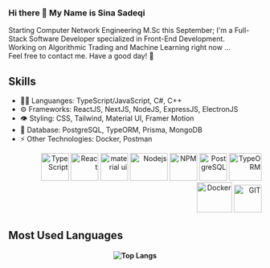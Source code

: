 ### Hi there 👋 My Name is Sina Sadeqi 

Starting Computer Network Engineering M.Sc this September; I'm a Full-Stack Software Developer specialized in Front-End Development. <br>
Working on Algorithmic Trading and Machine Learning right now ... <br>
Feel free to contact me. Have a good day! 🌱

## Skills
<ul>
  <li> 👨‍💻 Languanges: TypeScript/JavaScript, C#, C++ </li> <!-- Golang, Python --> 
  <li> ⚙️ Frameworks: ReactJS, NextJS, NodeJS, ExpressJS, ElectronJS </li> <!-- Firebase -->
  <li> 👁️ Styling: CSS, Tailwind, Material UI, Framer Motion </li>   
  <li> 🌱 Database: PostgreSQL, TypeORM, Prisma, MongoDB </li>
  <li> ⚡ Other Technologies: Docker, Postman  </li> <!-- LinuxOS(CLI), Redis, Socket.io, ThreeJS. gRPC, GraphQL, Apollo, Kavenger, puppeteer -->
  <!--  Concepts: Microservices, Clean Code, MVC, Design Patterns, OOP, DTO, CDN, CI/CD --> 
</ul>
<p align="right" display='flex' gap='8' style={{ paddingRight: "2em" }}>
  <img src="https://seeklogo.com/images/T/typescript-logo-B29A3F462D-seeklogo.com.png" alt="TypeScript" width="55" height="55"/>
  <img src="https://www.vectorlogo.zone/logos/reactjs/reactjs-icon.svg" alt="React" width="55" height="55"/>
  <img src="https://seeklogo.com/images/M/mui-logo-56F171E991-seeklogo.com.png" alt="material ui" width="55" height="55"/>
  <img src="https://seeklogo.com/images/N/nodejs-logo-065257DE24-seeklogo.com.png" alt="Nodejs" width="75" height="55"/>
  <!-- <img src="https://seeklogo.com/images/N/nestjs-logo-09342F76C0-seeklogo.com.png" alt="Nestjs" width="65" height="60"/> -->
  <img src="https://seeklogo.com/images/N/npm-logo-01B8642EDD-seeklogo.com.png" alt="NPM" width="55" height="55"/>
  <img src="https://seeklogo.com/images/P/PostgreSQL_Inc-logo-09A7EFEB72-seeklogo.com.png" alt="PostgreSQL" width="55" height="55" margin="5"/>
  <img src="https://seeklogo.com/images/T/typeorm-logo-F243B34DEE-seeklogo.com.png" alt="TypeORM" width="65" height="55" margin="5"/>
  <img src="https://seeklogo.com/images/D/docker-logo-CF97D0124B-seeklogo.com.png" alt="Docker" width="70" height="60" margin="5"/>
  <img src="https://www.vectorlogo.zone/logos/git-scm/git-scm-icon.svg" alt="GIT" width="55" height="55"/> 
    
</p>

## Most Used Languages
<h4 align="center">
  
![Top Langs](https://github-readme-stats.vercel.app/api/top-langs/?username=Cimorexave&hide=html&theme=dracula)

</h4>


<!--
- 🔭 I’m currently working on ...
- 🌱 I’m currently learning ...
- 👯 I’m looking to collaborate on ...
- 🤔 I’m looking for help with ...
- 💬 Ask me about ...
- 📫 How to reach me: ...
- 😄 Pronouns: ...
- ⚡ Fun fact: ...
-->

